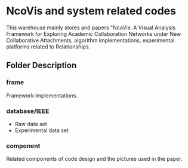 # NcoVis and system related codes
This warehouse mainly stores and papers "NcoVis:  A Visual Analysis Framework for Exploring Academic Collaboration Networks under New Collaborative   Attachments, algorithm implementations, experimental platforms related to Relationships.

## Folder Description

### frame
Framework implementations.

### database/IEEE
- Raw data set
- Experimental data set

### component
Related components of code design and the pictures used in the paper.
